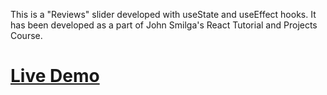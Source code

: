 This is a "Reviews" slider developed with useState and useEffect hooks. It has been developed as a part of John Smilga's React Tutorial and Projects Course.

# [Live Demo](https://slider-with-react-rcj34mi1j-ececmk.vercel.app/)
